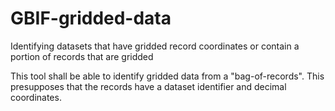 # GBIF-gridded-data
Identifying datasets that have gridded record coordinates or contain a portion of records that are gridded

This tool shall be able to identify gridded data from a "bag-of-records". This presupposes that the records have a dataset identifier and decimal coordinates. 
